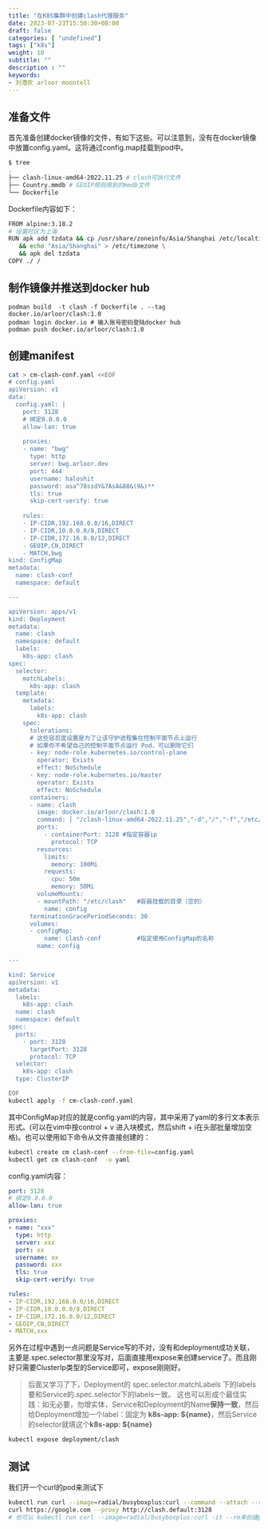```yaml
---
title: "在K8S集群中创建clash代理服务"
date: 2023-07-23T15:50:30+08:00
draft: false
categories: [ "undefined"]
tags: ["k8s"]
weight: 10
subtitle: ""
description : ""
keywords:
- 刘港欢 arloor moontell
---
```


## 准备文件

首先准备创建docker镜像的文件，有如下这些。可以注意到，没有在docker镜像中放置config.yaml。这将通过config.map挂载到pod中。

```bash
$ tree
.
├── clash-linux-amd64-2022.11.25 # clash可执行文件
├── Country.mmdb # GEOIP规则用到的mmdb文件
└── Dockerfile
```

Dockerfile内容如下：

```bash
FROM alpine:3.18.2
# 设置时区为上海
RUN apk add tzdata && cp /usr/share/zoneinfo/Asia/Shanghai /etc/localtime \
   && echo "Asia/Shanghai" > /etc/timezone \
   && apk del tzdata
COPY ./ /
```

## 制作镜像并推送到docker hub

```shell
podman build  -t clash -f Dockerfile . --tag docker.io/arloor/clash:1.0
podman login docker.io # 输入账号密码登陆docker hub
podman push docker.io/arloor/clash:1.0
```

## 创建manifest

```bash
cat > cm-clash-conf.yaml <<EOF
# config.yaml
apiVersion: v1
data:
  config.yaml: |
    port: 3128 
    # 绑定0.0.0.0
    allow-lan: true 
    
    proxies:
    - name: "bwg"
      type: http
      server: bwg.arloor.dev
      port: 444
      username: haloshit
      password: asa^78ssdY&7AsA&88&(9&)**
      tls: true 
      skip-cert-verify: true
    
    rules:
    - IP-CIDR,192.168.0.0/16,DIRECT
    - IP-CIDR,10.0.0.0/8,DIRECT
    - IP-CIDR,172.16.0.0/12,DIRECT
    - GEOIP,CN,DIRECT
    - MATCH,bwg
kind: ConfigMap
metadata:
  name: clash-conf
  namespace: default

---

apiVersion: apps/v1
kind: Deployment
metadata:
  name: clash
  namespace: default
  labels:
    k8s-app: clash
spec:
  selector:
    matchLabels:
      k8s-app: clash
  template:
    metadata:
      labels:
        k8s-app: clash
    spec:
      tolerations:
      # 这些容忍度设置是为了让该守护进程集在控制平面节点上运行
      # 如果你不希望自己的控制平面节点运行 Pod，可以删除它们
      - key: node-role.kubernetes.io/control-plane
        operator: Exists
        effect: NoSchedule
      - key: node-role.kubernetes.io/master
        operator: Exists
        effect: NoSchedule
      containers:
      - name: clash
        image: docker.io/arloor/clash:1.0
        command: [ "/clash-linux-amd64-2022.11.25","-d","/","-f","/etc/clash/config.yaml" ]
        ports:
          - containerPort: 3128 #指定容器ip
            protocol: TCP
        resources:
          limits:
            memory: 100Mi
          requests:
            cpu: 50m
            memory: 50Mi
        volumeMounts:
        - mountPath: "/etc/clash"   #容器挂载的目录（空的）
          name: config   
      terminationGracePeriodSeconds: 30
      volumes:
      - configMap:
          name: clash-conf          #指定使用ConfigMap的名称
        name: config 

---

kind: Service
apiVersion: v1
metadata:
  labels:
    k8s-app: clash
  name: clash
  namespace: default
spec:
  ports:
    - port: 3128
      targetPort: 3128
      protocol: TCP
  selector:
    k8s-app: clash
  type: ClusterIP

EOF
kubectl apply -f cm-clash-conf.yaml
```

其中ConfigMap对应的就是config.yaml的内容，其中采用了yaml的多行文本表示形式。(可以在vim中按control + v 进入块模式，然后shift + i在头部批量增加空格)。也可以使用如下命令从文件直接创建的：

```bash
kubectl create cm clash-conf --from-file=config.yaml 
kubectl get cm clash-conf  -o yaml
```

config.yaml内容：

```yaml
port: 3128 
# 绑定0.0.0.0
allow-lan: true 

proxies:
- name: "xxx"
  type: http
  server: xxx
  port: xx
  username: xx
  password: xxx
  tls: true 
  skip-cert-verify: true

rules:
- IP-CIDR,192.168.0.0/16,DIRECT
- IP-CIDR,10.0.0.0/8,DIRECT
- IP-CIDR,172.16.0.0/12,DIRECT
- GEOIP,CN,DIRECT
- MATCH,xxx
```

另外在过程中遇到一点问题是Service写的不对，没有和deployment成功关联，主要是.spec.selector那里没写对，后面直接用expose来创建service了。而且刚好只需要ClusterIp类型的Service即可，expose刚刚好。

> 后面又学习了下，Deployment的 spec.selector.matchLabels 下的labels要和Service的.spec.selector下的labels一致。
> 这也可以形成个最佳实践：如无必要，勿增实体，Service和Deployment的Name**保持一致**，然后给Deployment增加一个label：固定为 **k8s-app: ${name}**，然后Service的selector就填这个**k8s-app: ${name}**

```bash
kubectl expose deployment/clash
```

## 测试

我们开一个curl的pod来测试下

```bash
kubectl run curl --image=radial/busyboxplus:curl --command --attach --rm -- \
curl https://google.com --proxy http://clash.default:3128
# 也可以 kubectl run curl --image=radial/busyboxplus:curl -it --rm来创建pod，然后在pod的bash中执行curl命令
```